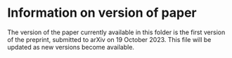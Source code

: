 # Information on version of paper

The version of the paper currently available in this folder is the first version of the preprint, submitted to arXiv on 19 October 2023. This file will be updated as new versions become available.
